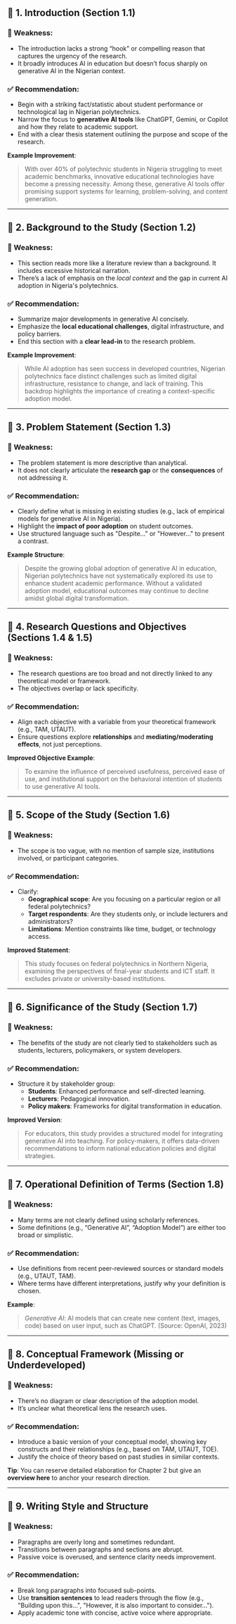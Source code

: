

## 📘 **1. Introduction (Section 1.1)**

### 🔎 Weakness:
- The introduction lacks a strong “hook” or compelling reason that captures the urgency of the research.
- It broadly introduces AI in education but doesn’t focus sharply on generative AI in the Nigerian context.
  
### ✅ Recommendation:
- Begin with a striking fact/statistic about student performance or technological lag in Nigerian polytechnics.
- Narrow the focus to **generative AI tools** like ChatGPT, Gemini, or Copilot and how they relate to academic support.
- End with a clear thesis statement outlining the purpose and scope of the research.

**Example Improvement**:
> With over 40% of polytechnic students in Nigeria struggling to meet academic benchmarks, innovative educational technologies have become a pressing necessity. Among these, generative AI tools offer promising support systems for learning, problem-solving, and content generation.

---

## 📘 **2. Background to the Study (Section 1.2)**

### 🔎 Weakness:
- This section reads more like a literature review than a background. It includes excessive historical narration.
- There’s a lack of emphasis on the *local context* and the gap in current AI adoption in Nigeria's polytechnics.

### ✅ Recommendation:
- Summarize major developments in generative AI concisely.
- Emphasize the **local educational challenges**, digital infrastructure, and policy barriers.
- End this section with a **clear lead-in** to the research problem.

**Example Improvement**:
> While AI adoption has seen success in developed countries, Nigerian polytechnics face distinct challenges such as limited digital infrastructure, resistance to change, and lack of training. This backdrop highlights the importance of creating a context-specific adoption model.

---

## 📘 **3. Problem Statement (Section 1.3)**

### 🔎 Weakness:
- The problem statement is more descriptive than analytical.
- It does not clearly articulate the **research gap** or the **consequences** of not addressing it.

### ✅ Recommendation:
- Clearly define what is missing in existing studies (e.g., lack of empirical models for generative AI in Nigeria).
- Highlight the **impact of poor adoption** on student outcomes.
- Use structured language such as "Despite..." or "However..." to present a contrast.

**Example Structure**:
> Despite the growing global adoption of generative AI in education, Nigerian polytechnics have not systematically explored its use to enhance student academic performance. Without a validated adoption model, educational outcomes may continue to decline amidst global digital transformation.

---

## 📘 **4. Research Questions and Objectives (Sections 1.4 & 1.5)**

### 🔎 Weakness:
- The research questions are too broad and not directly linked to any theoretical model or framework.
- The objectives overlap or lack specificity.

### ✅ Recommendation:
- Align each objective with a variable from your theoretical framework (e.g., TAM, UTAUT).
- Ensure questions explore **relationships** and **mediating/moderating effects**, not just perceptions.

**Improved Objective Example**:
> To examine the influence of perceived usefulness, perceived ease of use, and institutional support on the behavioral intention of students to use generative AI tools.

---

## 📘 **5. Scope of the Study (Section 1.6)**

### 🔎 Weakness:
- The scope is too vague, with no mention of sample size, institutions involved, or participant categories.

### ✅ Recommendation:
- Clarify:
  - **Geographical scope**: Are you focusing on a particular region or all federal polytechnics?
  - **Target respondents**: Are they students only, or include lecturers and administrators?
  - **Limitations**: Mention constraints like time, budget, or technology access.

**Improved Statement**:
> This study focuses on federal polytechnics in Northern Nigeria, examining the perspectives of final-year students and ICT staff. It excludes private or university-based institutions.

---

## 📘 **6. Significance of the Study (Section 1.7)**

### 🔎 Weakness:
- The benefits of the study are not clearly tied to stakeholders such as students, lecturers, policymakers, or system developers.

### ✅ Recommendation:
- Structure it by stakeholder group:
  - **Students**: Enhanced performance and self-directed learning.
  - **Lecturers**: Pedagogical innovation.
  - **Policy makers**: Frameworks for digital transformation in education.

**Improved Version**:
> For educators, this study provides a structured model for integrating generative AI into teaching. For policy-makers, it offers data-driven recommendations to inform national education policies and digital strategies.

---

## 📘 **7. Operational Definition of Terms (Section 1.8)**

### 🔎 Weakness:
- Many terms are not clearly defined using scholarly references.
- Some definitions (e.g., “Generative AI”, “Adoption Model”) are either too broad or simplistic.

### ✅ Recommendation:
- Use definitions from recent peer-reviewed sources or standard models (e.g., UTAUT, TAM).
- Where terms have different interpretations, justify why your definition is chosen.

**Example**:
> *Generative AI*: AI models that can create new content (text, images, code) based on user input, such as ChatGPT. (Source: OpenAI, 2023)

---

## 📘 **8. Conceptual Framework (Missing or Underdeveloped)**

### 🔎 Weakness:
- There’s no diagram or clear description of the adoption model.
- It’s unclear what theoretical lens the research uses.

### ✅ Recommendation:
- Introduce a basic version of your conceptual model, showing key constructs and their relationships (e.g., based on TAM, UTAUT, TOE).
- Justify the choice of theory based on past studies in similar contexts.

**Tip**: You can reserve detailed elaboration for Chapter 2 but give an **overview here** to anchor your research direction.

---

## 📘 **9. Writing Style and Structure**

### 🔎 Weakness:
- Paragraphs are overly long and sometimes redundant.
- Transitions between paragraphs and sections are abrupt.
- Passive voice is overused, and sentence clarity needs improvement.

### ✅ Recommendation:
- Break long paragraphs into focused sub-points.
- Use **transition sentences** to lead readers through the flow (e.g., "Building upon this...", "However, it is also important to consider...").
- Apply academic tone with concise, active voice where appropriate.
